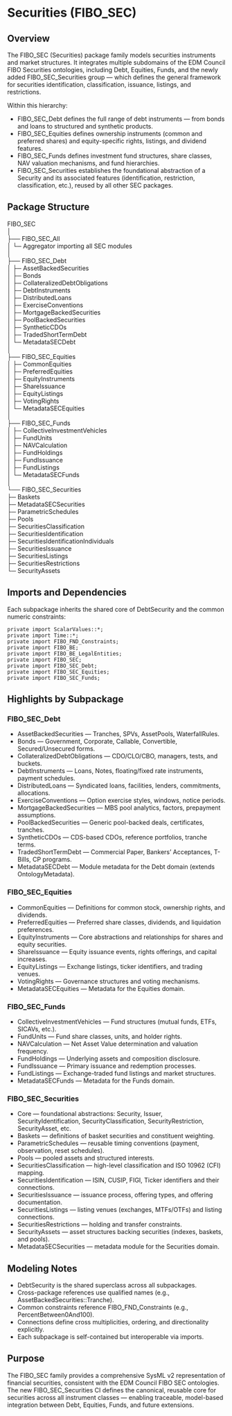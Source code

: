 # Securities (FIBO_SEC)
## Overview
The FIBO_SEC (Securities) package family models securities instruments and market structures. It integrates multiple subdomains of the EDM Council FIBO Securities ontologies, including Debt, Equities, Funds, and the newly added FIBO_SEC_Securities group — which defines the general framework for securities identification, classification, issuance, listings, and restrictions.

Within this hierarchy:
* FIBO_SEC_Debt defines the full range of debt instruments — from bonds and loans to structured and synthetic products.
* FIBO_SEC_Equities defines ownership instruments (common and preferred shares) and equity-specific rights, listings, and dividend features.
* FIBO_SEC_Funds defines investment fund structures, share classes, NAV valuation mechanisms, and fund hierarchies.
* FIBO_SEC_Securities establishes the foundational abstraction of a Security and its associated features (identification, restriction, classification, etc.), reused by all other SEC packages.

## Package Structure
FIBO_SEC  
│  
├── FIBO_SEC_All  
│   └─ Aggregator importing all SEC modules  
│  
├── FIBO_SEC_Debt  
│ ├─ AssetBackedSecurities  
│ ├─ Bonds  
│ ├─ CollateralizedDebtObligations  
│ ├─ DebtInstruments  
│ ├─ DistributedLoans  
│ ├─ ExerciseConventions  
│ ├─ MortgageBackedSecurities  
│ ├─ PoolBackedSecurities  
│ ├─ SyntheticCDOs  
│ ├─ TradedShortTermDebt  
│ └─ MetadataSECDebt  
│  
├── FIBO_SEC_Equities  
│ ├─ CommonEquities  
│ ├─ PreferredEquities  
│ ├─ EquityInstruments  
│ ├─ ShareIssuance  
│ ├─ EquityListings  
│ ├─ VotingRights  
│ └─ MetadataSECEquities  
│  
├── FIBO_SEC_Funds  
│ ├─ CollectiveInvestmentVehicles  
│ ├─ FundUnits  
│ ├─ NAVCalculation  
│ ├─ FundHoldings  
│ ├─ FundIssuance  
│ ├─ FundListings  
│ └─ MetadataSECFunds  
│  
└── FIBO_SEC_Securities  
├─ Baskets  
├─ MetadataSECSecurities  
├─ ParametricSchedules  
├─ Pools  
├─ SecuritiesClassification  
├─ SecuritiesIdentification  
├─ SecuritiesIdentificationIndividuals  
├─ SecuritiesIssuance  
├─ SecuritiesListings  
├─ SecuritiesRestrictions  
└─ SecurityAssets  

## Imports and Dependencies
Each subpackage inherits the shared core of DebtSecurity and the common numeric constraints:
```sysml
private import ScalarValues::*;
private import Time::*;
private import FIBO_FND_Constraints;
private import FIBO_BE;
private import FIBO_BE_LegalEntities;
private import FIBO_SEC;
private import FIBO_SEC_Debt;
private import FIBO_SEC_Equities;
private import FIBO_SEC_Funds;
```
## Highlights by Subpackage
### FIBO_SEC_Debt
* AssetBackedSecurities — Tranches, SPVs, AssetPools, WaterfallRules.
* Bonds — Government, Corporate, Callable, Convertible, Secured/Unsecured forms.
* CollateralizedDebtObligations — CDO/CLO/CBO, managers, tests, and buckets.
* DebtInstruments — Loans, Notes, floating/fixed rate instruments, payment schedules.
* DistributedLoans — Syndicated loans, facilities, lenders, commitments, allocations.
* ExerciseConventions — Option exercise styles, windows, notice periods.
* MortgageBackedSecurities — MBS pool analytics, factors, prepayment assumptions.
* PoolBackedSecurities — Generic pool-backed deals, certificates, tranches.
* SyntheticCDOs — CDS-based CDOs, reference portfolios, tranche terms.
* TradedShortTermDebt — Commercial Paper, Bankers’ Acceptances, T-Bills, CP programs.
* MetadataSECDebt — Module metadata for the Debt domain (extends OntologyMetadata).
### FIBO_SEC_Equities
* CommonEquities — Definitions for common stock, ownership rights, and dividends.
* PreferredEquities — Preferred share classes, dividends, and liquidation preferences.
* EquityInstruments — Core abstractions and relationships for shares and equity securities.
* ShareIssuance — Equity issuance events, rights offerings, and capital increases.
* EquityListings — Exchange listings, ticker identifiers, and trading venues.
* VotingRights — Governance structures and voting mechanisms.
* MetadataSECEquities — Metadata for the Equities domain.

### FIBO_SEC_Funds
* CollectiveInvestmentVehicles — Fund structures (mutual funds, ETFs, SICAVs, etc.).
* FundUnits — Fund share classes, units, and holder rights.
* NAVCalculation — Net Asset Value determination and valuation frequency.
* FundHoldings — Underlying assets and composition disclosure.
* FundIssuance — Primary issuance and redemption processes.
* FundListings — Exchange-traded fund listings and market structures.
* MetadataSECFunds — Metadata for the Funds domain.

### FIBO_SEC_Securities
* Core — foundational abstractions: Security, Issuer, SecurityIdentification, SecurityClassification, SecurityRestriction, SecurityAsset, etc.
* Baskets — definitions of basket securities and constituent weighting.
* ParametricSchedules — reusable timing conventions (payment, observation, reset schedules).
* Pools — pooled assets and structured interests.
* SecuritiesClassification — high-level classification and ISO 10962 (CFI) mapping.
* SecuritiesIdentification — ISIN, CUSIP, FIGI, Ticker identifiers and their connections.
* SecuritiesIssuance — issuance process, offering types, and offering documentation.
* SecuritiesListings — listing venues (exchanges, MTFs/OTFs) and listing connections.
* SecuritiesRestrictions — holding and transfer constraints.
* SecurityAssets — asset structures backing securities (indexes, baskets, and pools).
* MetadataSECSecurities — metadata module for the Securities domain.

## Modeling Notes
* DebtSecurity is the shared superclass across all subpackages.
* Cross-package references use qualified names (e.g., AssetBackedSecurities::Tranche).
* Common constraints reference FIBO_FND_Constraints (e.g., PercentBetween0And100).
* Connections define cross multiplicities, ordering, and directionality explicitly.
* Each subpackage is self-contained but interoperable via imports.

## Purpose
The FIBO_SEC family provides a comprehensive SysML v2 representation of financial securities, consistent with the EDM Council FIBO SEC ontologies. The new FIBO_SEC_Securities CI defines the canonical, reusable core for securities across all instrument classes — enabling traceable, model-based integration between Debt, Equities, Funds, and future extensions.